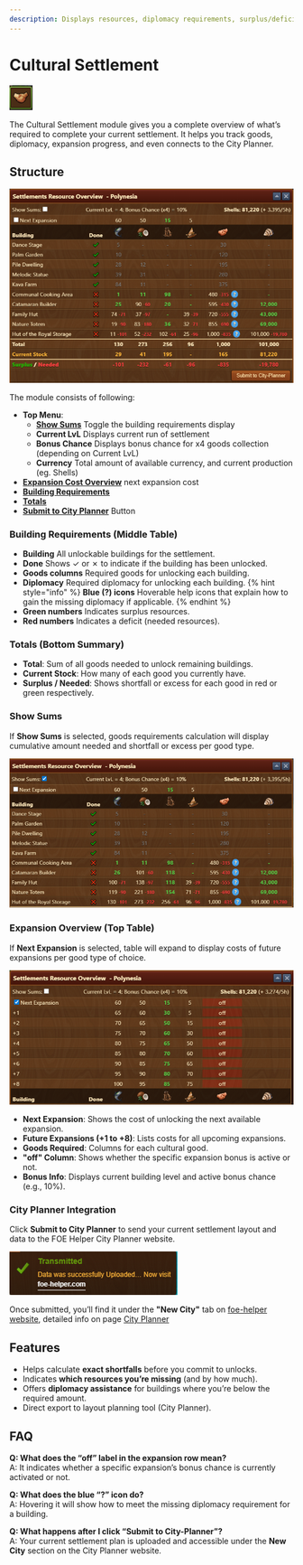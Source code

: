 ```yaml
---
description: Displays resources, diplomacy requirements, surplus/deficits, and expansion costs for Cultural Settlements.
---
```


# Cultural Settlement

![Icon](./.images/icon.png)

The Cultural Settlement module gives you a complete overview of what’s required to complete your current settlement. It helps you track goods, diplomacy, expansion progress, and even connects to the City Planner.

## Structure

![Structure](./.images/menu-layout.png)

The module consists of following:

- **Top Menu**:
    - [**Show Sums**](#show-sums) Toggle the building requirements display
    - **Current LvL** Displays current run of settlement
    - **Bonus Chance** Displays bonus chance for x4 goods collection (depending on Current LvL)
    - **Currency** Total amount of available currency, and current production (eg. Shells)
- [**Expansion Cost Overview**](#expansion-overview-top-table) next expansion cost
- [**Building Requirements**](#building-requirements-bottom-table)
- [**Totals**](#totals-bottom-summary)
- [**Submit to City Planner**](#city-planner-integration) Button

### Building Requirements (Middle Table)

- **Building** All unlockable buildings for the settlement.
- **Done** Shows ✓ or ✗ to indicate if the building has been unlocked.
- **Goods columns** Required goods for unlocking each building.
- **Diplomacy** Required diplomacy for unlocking each building.
{% hint style="info" %}
**Blue (?) icons** Hoverable help icons that explain how to gain the missing diplomacy if applicable.
{% endhint %}
- **Green numbers** Indicates surplus resources.
- **Red numbers** Indicates a deficit (needed resources).

### Totals (Bottom Summary)

- **Total**: Sum of all goods needed to unlock remaining buildings.
- **Current Stock**: How many of each good you currently have.
- **Surplus / Needed**: Shows shortfall or excess for each good in red or green respectively.

### Show Sums

If **Show Sums** is selected, goods requirements calculation will display cumulative amount needed and shortfall or excess per good type. 

![Show Sums selected](./.images/show-sums.png)

### Expansion Overview (Top Table)

If **Next Expansion** is selected, table will expand to display costs of future expansions per good type of choice.

![Next expansions selected](./.images/menu-next-expansion.png)

- **Next Expansion**: Shows the cost of unlocking the next available expansion.
- **Future Expansions (+1 to +8)**: Lists costs for all upcoming expansions.
- **Goods Required**: Columns for each cultural good.
- **"off" Column**: Shows whether the specific expansion bonus is active or not.
- **Bonus Info**: Displays current building level and active bonus chance (e.g., 10%).

### City Planner Integration

Click **Submit to City Planner** to send your current settlement layout and data to the FOE Helper City Planner website.

![Send confirmation](./.images/sent.png)

Once submitted, you’ll find it under the **"New City"** tab on [foe-helper website](https://foe-helper.com/citymap), detailed info on page [City Planner](/en/website/citymap/README.md)

## Features

- Helps calculate **exact shortfalls** before you commit to unlocks.
- Indicates **which resources you’re missing** (and by how much).
- Offers **diplomacy assistance** for buildings where you’re below the required amount.
- Direct export to layout planning tool (City Planner).

## FAQ

**Q: What does the “off” label in the expansion row mean?**<br>
A: It indicates whether a specific expansion’s bonus chance is currently activated or not.

**Q: What does the blue “?” icon do?**<br>
A: Hovering it will show how to meet the missing diplomacy requirement for a building.

**Q: What happens after I click “Submit to City-Planner”?**<br>
A: Your current settlement plan is uploaded and accessible under the **New City** section on the City Planner website.